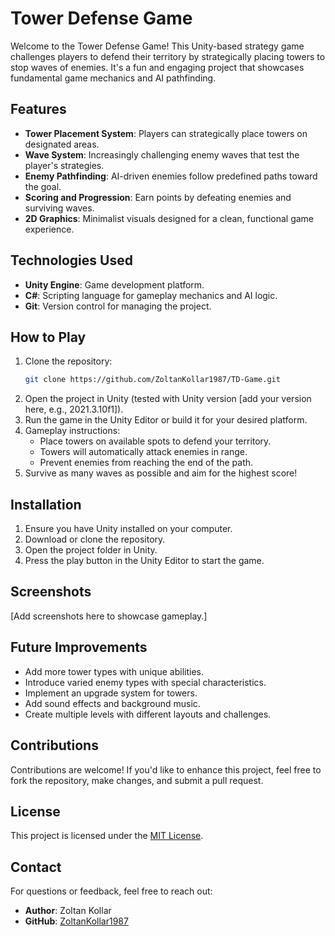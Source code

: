 
# Tower Defense Game

Welcome to the Tower Defense Game! This Unity-based strategy game challenges players to defend their territory by strategically placing towers to stop waves of enemies. It's a fun and engaging project that showcases fundamental game mechanics and AI pathfinding.

## Features

- **Tower Placement System**: Players can strategically place towers on designated areas.
- **Wave System**: Increasingly challenging enemy waves that test the player's strategies.
- **Enemy Pathfinding**: AI-driven enemies follow predefined paths toward the goal.
- **Scoring and Progression**: Earn points by defeating enemies and surviving waves.
- **2D Graphics**: Minimalist visuals designed for a clean, functional game experience.

## Technologies Used

- **Unity Engine**: Game development platform.
- **C#**: Scripting language for gameplay mechanics and AI logic.
- **Git**: Version control for managing the project.

## How to Play

1. Clone the repository:
   ```bash
   git clone https://github.com/ZoltanKollar1987/TD-Game.git
   ```
2. Open the project in Unity (tested with Unity version [add your version here, e.g., 2021.3.10f1]).
3. Run the game in the Unity Editor or build it for your desired platform.
4. Gameplay instructions:
   - Place towers on available spots to defend your territory.
   - Towers will automatically attack enemies in range.
   - Prevent enemies from reaching the end of the path.
5. Survive as many waves as possible and aim for the highest score!

## Installation

1. Ensure you have Unity installed on your computer.
2. Download or clone the repository.
3. Open the project folder in Unity.
4. Press the play button in the Unity Editor to start the game.

## Screenshots

[Add screenshots here to showcase gameplay.]

## Future Improvements

- Add more tower types with unique abilities.
- Introduce varied enemy types with special characteristics.
- Implement an upgrade system for towers.
- Add sound effects and background music.
- Create multiple levels with different layouts and challenges.

## Contributions

Contributions are welcome! If you'd like to enhance this project, feel free to fork the repository, make changes, and submit a pull request.

## License

This project is licensed under the [MIT License](LICENSE).

## Contact

For questions or feedback, feel free to reach out:
- **Author**: Zoltan Kollar
- **GitHub**: [ZoltanKollar1987](https://github.com/ZoltanKollar1987)
